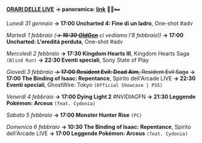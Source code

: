 <b><u>ORARI DELLE LIVE</u></b>
<b>→ panoramica: <a href="https://trello.com/b/iKwdSGf3/sabaku">link</a></b> 🦠🤒🛏️

<i>Lunedì 31 gennaio</i>
<b>→ 17:00 Uncharted 4: Fine di un ladro</b>, One-shot #adv

<i>Martedì 1 febbraio </i>
<i>(<s><b>→ 16:30 <a href="https://www.twitch.tv/oldgenproject">OldGen</a></b></s> ci vediamo l'8 febbraio!)</i>
<b>→ 17:00 Uncharted: L'eredità perduta</b>, One-shot #adv

<i>Mercoledì 2 febbraio</i>
<b>→ 17:30 Kingdom Hearts III</b>, Kingdom Hearts Saga <code>(Blind Run)</code>
<b>→ 22:30 Eventi speciali</b>, Sony State of Play

<i>Giovedì 3 febbraio</i>
<s><b>→ 17:00 Resident Evil: Dead Aim</b>, Resident Evil Saga</s>
<b>→ 17:00 The Binding of Isaac: Repentance</b>, Spirito dell'Arcade LIVE
<b>→ 22:30 Eventi speciali</b>, GhostWire: Tokyo <code>(Official Showcase | PS5)</code>

<i>Venerdì 4 febbraio</i>
<b>→ 17:00 Dying Light 2</b> #NVIDIAGFN
<b>→ 21:30 Leggende Pokémon: Arceus</b> <code>(feat. Cydonia)</code>

<i>Sabato 5 febbraio</i>
<b>→ 17:00 Monster Hunter Rise</b> <code>(PC)</code>

<i>Domenica 6 febbraio</i>
<b>→ 10:30 The Binding of Isaac: Repentance</b>, Spirito dell'Arcade LIVE
<b>→ 17:00 Leggende Pokémon: Arceus</b> <code>(feat. Cydonia)</code>
